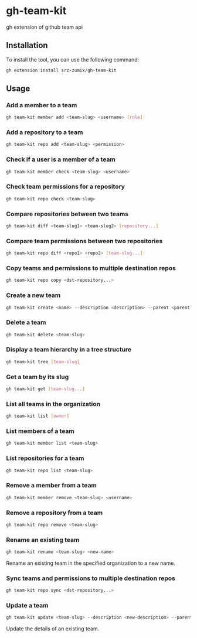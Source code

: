 # gh-team-kit

gh extension of github team api

## Installation

To install the tool, you can use the following command:

```sh
gh extension install srz-zumix/gh-team-kit
```

## Usage

### Add a member to a team

```sh
gh team-kit member add <team-slug> <username> [role]
```

### Add a repository to a team

```sh
gh team-kit repo add <team-slug> <permission>
```

### Check if a user is a member of a team

```sh
gh team-kit member check <team-slug> <username>
```

### Check team permissions for a repository

```sh
gh team-kit repo check <team-slug>
```

### Compare repositories between two teams

```sh
gh team-kit diff <team-slug1> <team-slug2> [repository...]
```

### Compare team permissions between two repositories

```sh
gh team-kit repo diff <repo1> <repo2> [team-slug...]
```

### Copy teams and permissions to multiple destination repos

```sh
gh team-kit repo copy <dst-repository...>
```

### Create a new team

```sh
gh team-kit create <name> --description <description> --parent <parent-team-slug>
```

### Delete a team

```sh
gh team-kit delete <team-slug>
```

### Display a team hierarchy in a tree structure

```sh
gh team-kit tree [team-slug]
```

### Get a team by its slug

```sh
gh team-kit get [team-slug...]
```

### List all teams in the organization

```sh
gh team-kit list [owner]
```

### List members of a team

```sh
gh team-kit member list <team-slug>
```

### List repositories for a team

```sh
gh team-kit repo list <team-slug>
```

### Remove a member from a team

```sh
gh team-kit member remove <team-slug> <username>
```

### Remove a repository from a team

```sh
gh team-kit repo remove <team-slug>
```

### Rename an existing team

```sh
gh team-kit rename <team-slug> <new-name>
```

Rename an existing team in the specified organization to a new name.

### Sync teams and permissions to multiple destination repos

```sh
gh team-kit repo sync <dst-repository...>
```

### Update a team

```sh
gh team-kit update <team-slug> --description <new-description> --parent <parent-team-slug>
```

Update the details of an existing team.
